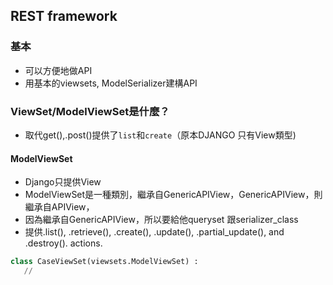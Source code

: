 ## REST framework

### 基本

- 可以方便地做API
- 用基本的viewsets, ModelSerializer建構API


### ViewSet/ModelViewSet是什麼？

- 取代get(),.post()提供了`list`和`create`（原本DJANGO 只有View類型)

#### ModelViewSet

- Django只提供View
- ModelViewSet是一種類別，繼承自GenericAPIView，GenericAPIView，則繼承自APIView，
- 因為繼承自GenericAPIView，所以要給他queryset 跟serializer_class
- 提供.list(), .retrieve(), .create(), .update(), .partial_update(), and .destroy(). actions. 

```py
class CaseViewSet(viewsets.ModelViewSet) :
   // 
```